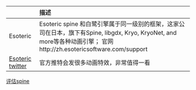 
||描述|
|:---|:-----|
|Esoteric|Esoteric spine 和白鹭引擎属于同一级别的框架，这家公司在日本，旗下有Spine, libgdx, Kryo, KryoNet, and more等各种动画引擎； 官网http://zh.esotericsoftware.com/support|
|[Esoteric twitter](https://twitter.com/EsotericSoft)|官方推特会发很多动画特效，非常值得一看|

[评估spine](http://esotericsoftware.com/files/runtimes/spine-ts/examples/canvas/)